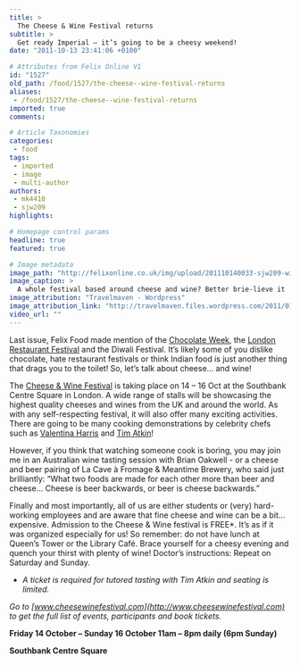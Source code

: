 ```yaml
---
title: >
  The Cheese & Wine Festival returns
subtitle: >
  Get ready Imperial – it’s going to be a cheesy weekend!
date: "2011-10-13 23:41:06 +0100"

# Attributes from Felix Online V1
id: "1527"
old_path: /food/1527/the-cheese--wine-festival-returns
aliases:
 - /food/1527/the-cheese--wine-festival-returns
imported: true
comments:

# Article Taxonomies
categories:
 - food
tags:
 - imported
 - image
 - multi-author
authors:
 - mk4410
 - sjw209
highlights:

# Homepage control params
headline: true
featured: true

# Image metadata
image_path: "http://felixonline.co.uk/img/upload/201110140033-sjw209-wine-and-cheese-medium.jpg"
image_caption: >
  A whole festival based around cheese and wine? Better brie-lieve it
image_attribution: "Travelmaven - Wordpress"
image_attribution_link: "http://travelmaven.files.wordpress.com/2011/01/wine-and-cheese-medium.jpg"
video_url: ""
---
```


Last issue, Felix Food made mention of the [Chocolate Week](http://felixonline.co.uk/food/1495/chocolate-week-announces-a-melt-in-your-mouth-lineup/), the [London Restaurant Festival](http://felixonline.co.uk/food/1496/london-restaurant-festival-showcases-culinary-diversity/) and the Diwali Festival. It’s likely some of you dislike chocolate, hate restaurant festivals or think Indian food is just another thing that drags you to the toilet! So, let’s talk about cheese… and wine!

The [Cheese & Wine Festival](http://ticketing.southbankcentre.co.uk/find/tickets/cheese-wine-festival-1000160) is taking place on 14 – 16 Oct at the Southbank Centre Square in London. A wide range of stalls will be showcasing the highest quality cheeses and wines from the UK and around the world. As with any self-respecting festival, it will also offer many exciting activities. There are going to be many cooking demonstrations by celebrity chefs such as [Valentina Harris](http://www.valentinaharris.com/) and [Tim Atkin](http://www.timatkin.com/)!

However, if you think that watching someone cook is boring, you may join me in an Australian wine tasting session with Brian Oakwell - or a cheese and beer pairing of La Cave à Fromage & Meantime Brewery, who said just brilliantly: “What two foods are made for each other more than beer and cheese… Cheese is beer backwards, or beer is cheese backwards.”

Finally and most importantly, all of us are either students or (very) hard-working employees and are aware that fine cheese and wine can be a bit…expensive. Admission to the Cheese & Wine festival is FREE*. It’s as if it was organized especially for us! So remember: do not have lunch at Queen’s Tower or the Library Café. Brace yourself for a cheesy evening and quench your thirst with plenty of wine! Doctor’s instructions: Repeat on Saturday and Sunday.

* _A ticket is required for tutored tasting with Tim Atkin and seating is limited._

_Go to [www.cheesewinefestival.com](http://www.cheesewinefestival.com) to get the full list of events, participants and book tickets._

__Friday 14 October – Sunday 16 October
 11am – 8pm daily (6pm Sunday)__

__Southbank Centre Square__
